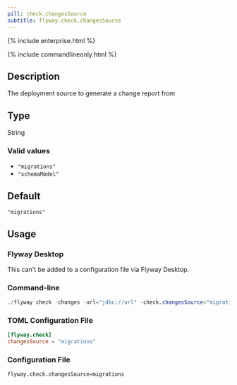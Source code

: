 ```yaml
---
pill: check.changesSource
subtitle: flyway.check.changesSource
---
```


{% include enterprise.html %}

{% include commandlineonly.html %}

## Description

The deployment source to generate a change report from

## Type

String

### Valid values

- `"migrations"`
- `"schemaModel"`

## Default

`"migrations"`

## Usage

### Flyway Desktop

This can't be added to a configuration file via Flyway Desktop.

### Command-line

```powershell
./flyway check -changes -url="jdbc://url" -check.changesSource="migrations"
```

### TOML Configuration File

```toml
[flyway.check]
changesSource = "migrations"
```

### Configuration File

```properties
flyway.check.changesSource=migrations
```
